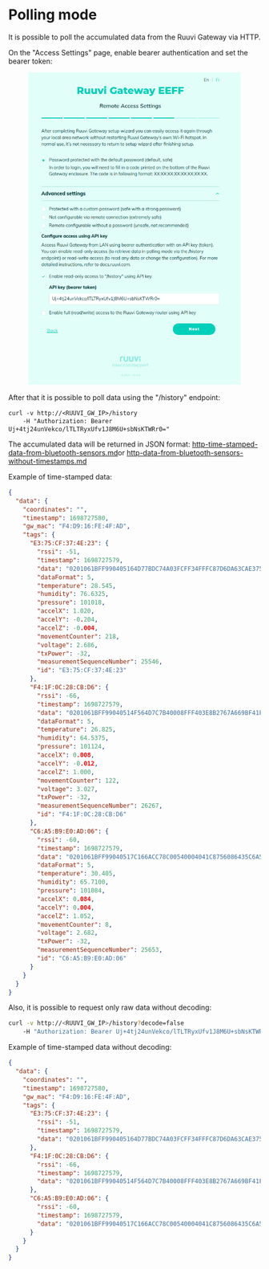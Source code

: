# Polling mode

It is possible to poll the accumulated data from the  Ruuvi Gateway via HTTP.

On the "Access Settings" page, enable bearer authentication and set the bearer token:

<figure><img src="../../.gitbook/assets/Screenshot from 2023-12-13 10-19-16.png" alt=""><figcaption></figcaption></figure>

After that it is possible to poll data using the "/history" endpoint:

```shell
curl -v http://<RUUVI_GW_IP>/history 
    -H "Authorization: Bearer Uj+4tj24unVekco/lTLTRyxUfv1J8M6U+sbNsKTWRr0="
```

The accumulated data will be returned in JSON format: [http-time-stamped-data-from-bluetooth-sensors.md](../data-formats/http-time-stamped-data-from-bluetooth-sensors.md "mention")or [http-data-from-bluetooth-sensors-without-timestamps.md](../data-formats/http-data-from-bluetooth-sensors-without-timestamps.md "mention")

Example of time-stamped data:

```json
{
  "data": {
    "coordinates": "",
    "timestamp": 1698727580,
    "gw_mac": "F4:D9:16:FE:4F:AD",
    "tags": {
      "E3:75:CF:37:4E:23": {
        "rssi": -51,
        "timestamp": 1698727579,
        "data": "0201061BFF990405164D77BDC74A03FCFF34FFFC87D6DA63CAE375CF374E23",
        "dataFormat": 5,
        "temperature": 28.545,
        "humidity": 76.6325,
        "pressure": 101018,
        "accelX": 1.020,
        "accelY": -0.204,
        "accelZ": -0.004,
        "movementCounter": 218,
        "voltage": 2.686,
        "txPower": -32,
        "measurementSequenceNumber": 25546,
        "id": "E3:75:CF:37:4E:23"
      },
      "F4:1F:0C:28:CB:D6": {
        "rssi": -66,
        "timestamp": 1698727579,
        "data": "0201061BFF99040514F564D7C7B40008FFF403E8B2767A669BF41F0C28CBD6",
        "dataFormat": 5,
        "temperature": 26.825,
        "humidity": 64.5375,
        "pressure": 101124,
        "accelX": 0.008,
        "accelY": -0.012,
        "accelZ": 1.000,
        "movementCounter": 122,
        "voltage": 3.027,
        "txPower": -32,
        "measurementSequenceNumber": 26267,
        "id": "F4:1F:0C:28:CB:D6"
      },
      "C6:A5:B9:E0:AD:06": {
        "rssi": -60,
        "timestamp": 1698727579,
        "data": "0201061BFF99040517C166ACC78C00540004041C8756086435C6A5B9E0AD06",
        "dataFormat": 5,
        "temperature": 30.405,
        "humidity": 65.7100,
        "pressure": 101084,
        "accelX": 0.084,
        "accelY": 0.004,
        "accelZ": 1.052,
        "movementCounter": 8,
        "voltage": 2.682,
        "txPower": -32,
        "measurementSequenceNumber": 25653,
        "id": "C6:A5:B9:E0:AD:06"
      }
    }
  }
}
```

Also, it is possible to request only raw data without decoding:

```bash
curl -v http://<RUUVI_GW_IP>/history?decode=false 
    -H "Authorization: Bearer Uj+4tj24unVekco/lTLTRyxUfv1J8M6U+sbNsKTWRr0="
```

Example of time-stamped data without decoding:

```json
{
  "data": {
    "coordinates": "",
    "timestamp": 1698727580,
    "gw_mac": "F4:D9:16:FE:4F:AD",
    "tags": {
      "E3:75:CF:37:4E:23": {
        "rssi": -51,
        "timestamp": 1698727579,
        "data": "0201061BFF990405164D77BDC74A03FCFF34FFFC87D6DA63CAE375CF374E23"
      },
      "F4:1F:0C:28:CB:D6": {
        "rssi": -66,
        "timestamp": 1698727579,
        "data": "0201061BFF99040514F564D7C7B40008FFF403E8B2767A669BF41F0C28CBD6"
      },
      "C6:A5:B9:E0:AD:06": {
        "rssi": -60,
        "timestamp": 1698727579,
        "data": "0201061BFF99040517C166ACC78C00540004041C8756086435C6A5B9E0AD06"
      }
    }
  }
}
```
